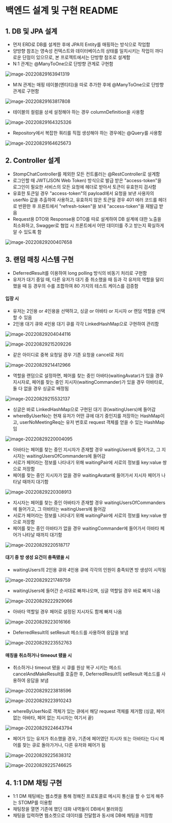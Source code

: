 # 백엔드 설계 및 구현 README

## 1. DB 및 JPA 설계

- 먼저 ERD로 DB를 설계한 후에 JPA의 Entity를 매핑하는 방식으로 작업함
- 양방향 참조는 영속성 컨텍스트와 데이터베이스의 상태를 일치시키는 작업이 까다로운 단점이 있으므로, 본 프로젝트에서는 단방향 참조로 설계함
- N:1 관계는 @ManyToOne으로 단방향 관계로 구현함

![image-20220829163941319](README.assets/image-20220829163941319.png)

- M:N 관계는 매핑 테이블(엔티티)을 따로 추가한 후에 @ManyToOne으로 단방향 관계로 구현함

![image-20220829163817808](README.assets/image-20220829163817808.png)

- 테이블의 컬럼을 상세 설정해야 하는 경우 columnDefinition을 사용함

![image-20220829164325326](README.assets/image-20220829164325326.png)

- Repository에서 복잡한 쿼리를 직접 생성해야 하는 경우에는 @Query를 사용함

![image-20220829164625673](README.assets/image-20220829164625673.png)



## 2. Controller 설계

- StompChatController를 제외한 모든 컨트롤러는 @RestController로 설계함
- 로그인할 때 JWT(JSON Web Token) 방식으로 발급 받은 "access-token"을 로그인이 필요한 서비스의 모든 요청에 헤더로 받아서 토큰이 유효한지 검사함
- 유효한 토큰일 경우 "access-token"의 payload에서 요청을 보낸 사용자의 userNo 값을 추출하여 사용하고, 유효하지 않은 토큰일 경우 401 에러 코드를 헤더로 반환한 후 프론트에서 "refresh-token"을 보내 "access-token"을 재발급 받음
- Request용 DTO와 Response용 DTO를 따로 설계하여 DB 설계에 대한 노출을 최소화하고, Swagger로 협업 시 프론트에서 어떤 데이터를 주고 받는지 확실하게 알 수 있도록 함

![image-20220829200407658](README.assets/image-20220829200407658.png)



## 3. 랜덤 매칭 시스템 구현

- DeferredResult를 이용하여 long polling 방식의 비동기 처리로 구현함
- 유저가 대기 중일 때, 다른 유저가 대기 중 취소했을 때 등과 각 유저의 역할을 달리했을 때 등 경우의 수를 조합하여 80 가지의 테스트 케이스를 검증함

#### 입장 시

- 유저는 2인용 or 4인용을 선택하고, 싱글 or 아바타 or 지시자 or 랜덤 역할을 선택할 수 있음
- 2인용 대기 큐와 4인용 대기 큐를 각각 LinkedHashMap으로 구현하여 관리함

![image-20220829204044116](README.assets/image-20220829204044116.png)

![image-20220829215209226](README.assets/image-20220829215209226.png)

- 같은 아이디로 중복 요청일 경우 기존 요청을 cancel로 처리

![image-20220829214412966](README.assets/image-20220829214412966.png)

- 역할을 랜덤으로 설정하면, 페어를 찾는 중인 아바타(waitingAvatar)가 있을 경우 지시자로, 페어를 찾는 중인 지시자(waitingCommander)가 있을 경우 아바타로, 둘 다 없을 경우 싱글로 배정됨

![image-20220829215532137](README.assets/image-20220829215532137.png)

- 싱글은 바로 LinkedHashMap으로 구현된 대기 큐(waitingUsers)에 들어감
- whereByUserNo는 현재 유저가 어떤 큐에 대기 중인지를 저장하는 HashMap이고, userNoMeetingReq는 유저 번호로 request 객체를 얻을 수 있는 HashMap임

![image-20220829220004095](README.assets/image-20220829220004095.png)

- 아바타는 페어를 찾는 중인 지시자가 존재할 경우 waitingUsers에 들어가고, 그 지시자는 waitingUsersOfCommanders에 들어감
- 서로가 페어라는 정보를 나타내기 위해 waitingPair에 서로의 정보를 key:value 쌍으로 저장함
- 페어를 찾는 중인 지시자가 없을 경우 waitingAvatar에 들어가서 지시자 페어가 나타날 때까지 대기함

![image-20220829220308913](README.assets/image-20220829220308913.png)

- 지시자는 페어를 찾는 중인 아바타가 존재할 경우 waitingUsersOfCommanders에 들어가고, 그 아바타는 waitingUsers에 들어감
- 서로가 페어라는 정보를 나타내기 위해 waitingPair에 서로의 정보를 key:value 쌍으로 저장함
- 페어를 찾는 중인 아바타가 없을 경우 waitingCommander에 들어가서 아바타 페어가 나타날 때까지 대기함

![image-20220829220518717](README.assets/image-20220829220518717.png)

#### 대기 중 방 생성 요건이 충족됐을 시

- waitingUsers의 2인용 큐와 4인용 큐에 각각의 인원이 충족되면 방 생성이 시작됨

![image-20220829221749759](README.assets/image-20220829221749759.png)

- waitingUsers에 들어간 순서대로 빠져나오며, 싱글 역할일 경우 바로 빠져 나옴

![image-20220829222929066](README.assets/image-20220829222929066.png)

- 아바타 역할일 경우 페어로 설정된 지시자도 함께 빠져 나옴

![image-20220829223016166](README.assets/image-20220829223016166.png)

- DeferredResult의 setResult 메소드를 사용하여 응답을 보냄

![image-20220829223552763](README.assets/image-20220829223552763.png)

#### 매칭을 취소하거나 timeout 됐을 시

- 취소하거나 timeout 됐을 시 큐를 원상 복구 시키는 메소드 cancelAndMakeResult를 호출한 후, DeferredResult의 setResult 메소드를 사용하여 응답을 보냄

![image-20220829223818596](README.assets/image-20220829223818596.png)

![image-20220829223910243](README.assets/image-20220829223910243.png)

- whereByUserNo로 객체가 있는 큐에서 해당 request 객체를 제거함 (싱글, 페어 없는 아바타, 페어 없는 지시자는 여기서 끝)

![image-20220829224643794](README.assets/image-20220829224643794.png)

- 페어가 있는 유저가 취소했을 경우, 기존에 페어였던 지시자 또는 아바타는 다시 페어를 찾는 큐로 돌아가거나, 다른 유저와 페어가 됨

![image-20220829225638312](README.assets/image-20220829225638312.png)

![image-20220829225746625](README.assets/image-20220829225746625.png)



## 4. 1:1 DM 채팅 구현

- 1:1 DM 채팅에는 웹소켓을 통해 정해진 프로토콜로 메시지 통신을 할 수 있게 해주는 STOMP를 이용함
- 채팅창을 열면 기존에 했던 대화 내역들이 DB에서 불러와짐
- 채팅을 입력하면 웹소켓으로 데이터를 전달함과 동시에 DB에 채팅을 저장함
